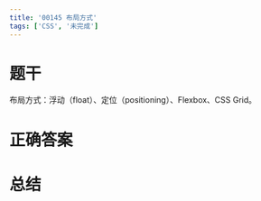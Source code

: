 ```yaml
---
title: '00145 布局方式'
tags: ['CSS', '未完成']
---
```


# 题干

布局方式：浮动（float）、定位（positioning）、Flexbox、CSS Grid。

# 正确答案



# 总结



<script>
  function func() {

  }
  
</script>